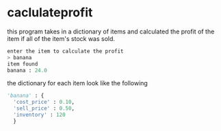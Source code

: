 # caclulateprofit
this program takes in a dictionary of items and calculated the profit of the item if all of the item's stock was sold.
```python
enter the item to calculate the profit
> banana
item found
banana : 24.0
```
the dictionary for each item look like the following
```python
'banana' : {
  'cost_price' : 0.10,
  'sell_price' : 0.50,
  'inventory' : 120
  }
